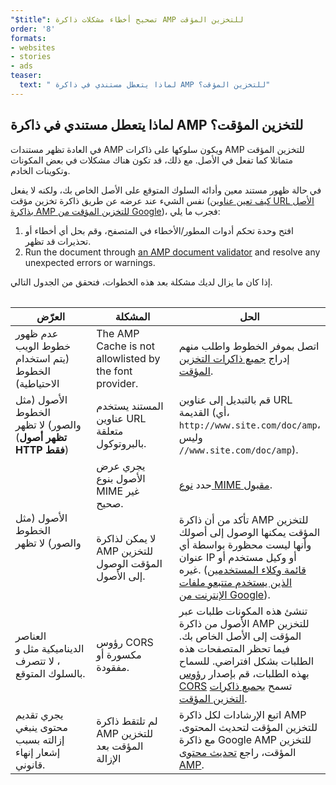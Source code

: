 ```yaml
---
"$title": تصحيح أخطاء مشكلات ذاكرة AMP للتخزين المؤقت
order: '8'
formats:
- websites
- stories
- ads
teaser:
  text: " لماذا يتعطل مستندي في ذاكرة AMP للتخزين المؤقت؟"
---
```


<!--
This file is imported from https://github.com/ampproject/amphtml/blob/master/spec/amp-cache-debugging.md.
Please do not change this file.
If you have found a bug or an issue please
have a look and request a pull request there.
-->

## لماذا يتعطل مستندي في ذاكرة AMP للتخزين المؤقت؟ <a name="why-is-my-doc-broken-on-an-amp-cache"></a>

في العادة تظهر مستندات AMP ويكون سلوكها على ذاكرات AMP للتخزين المؤقت متماثلا كما تفعل في الأصل. مع ذلك، قد تكون هناك مشكلات في بعض المكونات وتكوينات الخادم.

في حالة ظهور مستند معين وأدائه السلوك المتوقع على الأصل الخاص بك، ولكنه لا يفعل نفس الشيء عند عرضه عن طريق ذاكرة تخزين مؤقت ([كيف تعين عناوين URL الأصل بذاكرة AMP للتخزين المؤقت من Google](https://developers.google.com/amp/cache/overview#amp-cache-url-format))، فجرب ما يلي:

1. افتح وحدة تحكم أدوات المطور/الأخطاء في المتصفح، وقم بحل أي أخطاء أو تحذيرات قد تظهر.
2. Run the document through [an AMP document validator](https://search.google.com/test/amp) and resolve any unexpected errors or warnings.

إذا كان ما يزال لديك مشكلة بعد هذه الخطوات، فتحقق من الجدول التالي.

<table>
<table>
  <thead>
    <tr>
      <th width="30%">العرّض</th>
      <th width="30%">المشكلة</th>
      <th width="40%">الحل</th>
    </tr>
  </thead>
  <tbody>
    <tr>
      <td>عدم ظهور خطوط الويب (يتم استخدام الخطوط الاحتياطية)</td>
      <td>The AMP Cache is not allowlisted by the font provider.</td>
      <td>اتصل بموفر الخطوط واطلب منهم إدراج <a href="https://amp.dev/documentation/guides-and-tutorials/learn/amp-caches-and-cors/amp-cors-requests#cors-security-in-amp">جميع ذاكرات التخزين المؤقت</a>.</td>
    </tr>
    <tr>
      <td>الأصول (مثل الخطوط والصور) لا تظهر (<strong>تظهر أصول HTTP فقط</strong>)</td>
      <td>المستند يستخدم عناوين URL متعلقة بالبروتوكول.</td>
      <td>قم بالتبديل إلى عناوين URL القديمة (أي، <code>http://www.site.com/doc/amp</code>، وليس <code>//www.site.com/doc/amp</code>).</td>
    </tr>
    <tr>
      <td rowspan="2">الأصول (مثل الخطوط والصور) لا تظهر</td>
      <td>يجري عرض الأصول بنوع MIME غير صحيح.</td>
      <td>حدد <a href="https://github.com/ampproject/amphtml/blob/master/spec/amp-cache-guidelines.md#guidelines-accepted-mime-types">نوع MIME مقبول</a>.</td>
    </tr>
    <tr>
      <td>لا يمكن لذاكرة AMP للتخزين المؤقت الوصول إلى الأصول.</td>
      <td>تأكد من أن ذاكرة AMP للتخزين المؤقت يمكنها الوصول إلى أصولك وأنها ليست محظورة بواسطة أي عنوان IP أو وكيل مستخدم أو غيره. (<a href="https://support.google.com/webmasters/answer/1061943?hl=en">قائمة وكلاء المستخدمين الذين يستخدم متتبعو ملفات الإنترنت من Google</a>).</td>
    </tr>
    <tr>
      <td>العناصر الديناميكية مثل <code><amp-form></amp-form></code> و <code><amp-list></amp-list></code>، لا تتصرف بالسلوك المتوقع.</td>
      <td>رؤوس CORS مكسورة أو مفقودة.</td>
      <td>تنشئ هذه المكونات طلبات عبر الأصول من ذاكرة AMP للتخزين المؤقت إلى الأصل الخاص بك. فيما تحظر المتصفحات هذه الطلبات بشكل افتراضي. للسماح بهذه الطلبات، قم بإصدار <a href="https://developer.mozilla.org/en-US/docs/Web/HTTP/Access_control_CORS">رؤوس CORS</a> تسمح <a href="https://amp.dev/documentation/guides-and-tutorials/amp-cors-requests.html">بجميع ذاكرات التخزين المؤقت</a>.</td>
    </tr>
    <tr>
      <td>يجري تقديم محتوى ينبغي إزالته بسبب إشعار إنهاء قانوني.</td>
      <td>لم تلتقط ذاكرة AMP للتخزين المؤقت بعد الإزالة</td>
      <td>اتبع الإرشادات لكل ذاكرة AMP للتخزين المؤقت لتحديث المحتوى. مع ذاكرة Google AMP للتخزين المؤقت، راجع <a href="https://developers.google.com/amp/cache/update-cache">تحديث محتوى AMP</a>.</td>
    </tr>
</tbody>
</table>

</table>
